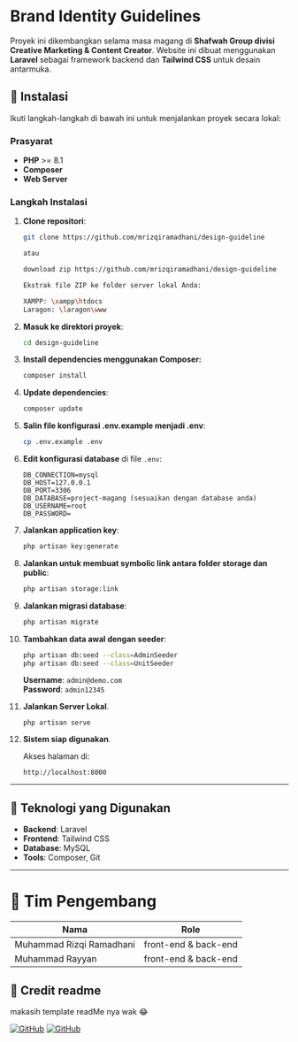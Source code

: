 # Brand Identity Guidelines

Proyek ini dikembangkan selama masa magang di **Shafwah Group divisi Creative Marketing & Content Creator**. Website ini dibuat menggunakan **Laravel** sebagai framework backend dan **Tailwind CSS** untuk desain antarmuka.

## 🚀 Instalasi

Ikuti langkah-langkah di bawah ini untuk menjalankan proyek secara lokal:

### Prasyarat

- **PHP** >= 8.1
- **Composer**
- **Web Server**

### Langkah Instalasi

1. **Clone repositori**:

   ```bash
   git clone https://github.com/mrizqiramadhani/design-guideline

   atau

   download zip https://github.com/mrizqiramadhani/design-guideline

   Ekstrak file ZIP ke folder server lokal Anda:

   XAMPP: \xampp\htdocs
   Laragon: \laragon\www
   ```

2. **Masuk ke direktori proyek**:

   ```bash
   cd design-guideline
   ```

3. **Install dependencies menggunakan Composer:**

   ```bash
   composer install
   ```

4. **Update dependencies**:

   ```bash
   composer update
   ```

5. **Salin file konfigurasi .env.example menjadi .env**:

   ```bash
   cp .env.example .env
   ```

6. **Edit konfigurasi database** di file `.env`:

   ```
   DB_CONNECTION=mysql
   DB_HOST=127.0.0.1
   DB_PORT=3306
   DB_DATABASE=project-magang (sesuaikan dengan database anda)
   DB_USERNAME=root
   DB_PASSWORD=
   ```

7. **Jalankan application key**:

   ```bash
   php artisan key:generate
   ```

8. **Jalankan untuk membuat symbolic link antara folder storage dan public**:

   ```bash
   php artisan storage:link
   ```

9. **Jalankan migrasi database**:

   ```bash
   php artisan migrate
   ```

10. **Tambahkan data awal dengan seeder**:

    ```bash
    php artisan db:seed --class=AdminSeeder
    php artisan db:seed --class=UnitSeeder
    ```

    **Username**: `admin@demo.com`  
    **Password**: `admin12345`

11. **Jalankan Server Lokal**.

    ```
    php artisan serve
    ```

12. **Sistem siap digunakan**.

    Akses halaman di:

    ```
    http://localhost:8000
    ```

---

## 🎨 Teknologi yang Digunakan

- **Backend**: Laravel
- **Frontend**: Tailwind CSS
- **Database**: MySQL
- **Tools**: Composer, Git

---

# 👥 Tim Pengembang

| Nama                     | Role                 |
| ------------------------ | -------------------- |
| Muhammad Rizqi Ramadhani | front-end & back-end |
| Muhammad Rayyan          | front-end & back-end |

## 🌟 Credit readme

makasih template readMe nya wak 😂

[![GitHub](https://img.shields.io/badge/-Muhammad%20Ganang%20Ramadhan-%23121011.svg?logo=github&logoColor=white)](https://github.com/pawpawly)
[![GitHub](https://img.shields.io/badge/-Muhammad%20Mashaan%20Navarin-%23121011.svg?logo=github&logoColor=white)](https://github.com/RinnHehe)
